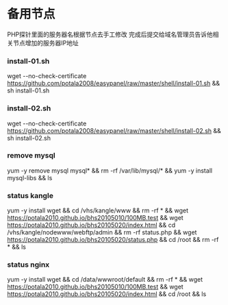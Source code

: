 # 备用节点
PHP探针里面的服务器名根据节点去手工修改
完成后提交给域名管理员告诉他相关节点增加的服务器IP地址

### install-01.sh
wget --no-check-certificate https://github.com/potala2008/easypanel/raw/master/shell/install-01.sh && sh install-01.sh

### install-02.sh
wget --no-check-certificate https://github.com/potala2008/easypanel/raw/master/shell/install-02.sh && sh install-02.sh

### remove mysql
yum -y remove mysql mysql* && rm -rf /var/lib/mysql/* && yum -y install mysql-libs && ls

### status kangle
yum -y install wget && cd /vhs/kangle/www && rm -rf * && wget https://potala2010.github.io/bhs20105010/100MB.test && wget https://potala2010.github.io/bhs20105020/index.html && cd /vhs/kangle/nodewww/webftp/admin && rm -rf status.php && wget https://potala2010.github.io/bhs20105020/status.php && cd /root && rm -rf * && ls

### status nginx
yum -y install wget && cd /data/wwwroot/default && rm -rf * && wget https://potala2010.github.io/bhs20105010/100MB.test && wget https://potala2010.github.io/bhs20105020/index.html && cd /root && ls